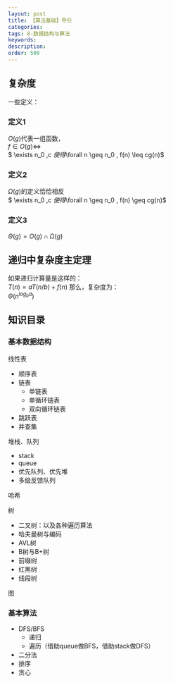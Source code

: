 ```yaml
---
layout: post
title: 【算法基础】导引
categories:
tags: 8-数据结构与算法
keywords:
description:
order: 500
---
```


## 复杂度

一些定义：
### 定义1  
$O(g)$代表一组函数，  
$f\in O(g) \Leftrightarrow$  
$ \exists n_0 ,c $使得$\forall n \geq n_0 , f(n) \leq cg(n)$
### 定义2
$\Omega (g)$的定义恰恰相反    
$ \exists n_0 ,c $使得$\forall n \geq n_0 , f(n) \geq cg(n)$   
### 定义3
$\Theta(g)=O(g) \cap \Omega(g)$

## 递归中复杂度主定理
如果递归计算量是这样的：  
$T(n)=aT(n/b)+f(n)$
那么，复杂度为：  
$\Theta(n^{log_{b} a})$

## 知识目录

### 基本数据结构
线性表
- 顺序表
- 链表
  - 单链表
  - 单循环链表
  - 双向循环链表
- 跳跃表
- 并查集


堆栈、队列
- stack
- queue
- 优先队列、优先堆
- 多级反馈队列

哈希

树
- 二叉树：以及各种遍历算法
- 哈夫曼树与编码
- AVL树
- B树与B+树
- 前缀树
- 红黑树
- 线段树

图

### 基本算法


- DFS/BFS
  - 递归
  - 遍历（借助queue做BFS，借助stack做DFS）
- 二分法
- 排序
- 贪心
